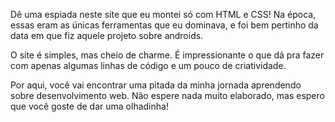 Dê uma espiada neste site que eu montei só com HTML e CSS! Na época, essas eram as únicas ferramentas que eu dominava, e foi bem pertinho da data em que fiz aquele projeto sobre androids.

O site é simples, mas cheio de charme. É impressionante o que dá pra fazer com apenas algumas linhas de código e um pouco de criatividade.

Por aqui, você vai encontrar uma pitada da minha jornada aprendendo sobre desenvolvimento web. Não espere nada muito elaborado, mas espero que você goste de dar uma olhadinha!
